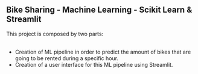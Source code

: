 <a id='0'></a>
## Bike Sharing - Machine Learning - Scikit Learn & Streamlit
<p>
<div>This project is composed by two parts:</div>
</br>
<ul>
    <li>Creation of ML pipeline in order to predict the amount of bikes that are going to be rented during a specific hour.</li>
    <li>Creation of a user interface for this ML pipeline using Streamlit.</li>
</ul>
</p>
